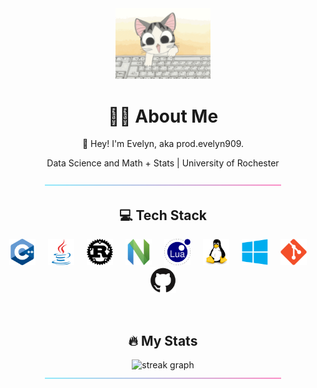 <div align="center">
    <img src="img/cute-cat-typing.gif" width="30%">
</div>

###

<h1 align="Center">👨‍💻 About Me</h1>
<p align="center">🤝 Hey! I'm Evelyn, aka prod.evelyn909.</p>
<p align="center">Data Science and Math + Stats | University of Rochester</p>
<div align="center">
    <img src="img/gradient.png" width="75%" alt="Gradient image"/>
</div>

###

<h2 align="center">💻 Tech Stack</h2>
<p align="center">
    <img src="https://raw.githubusercontent.com/devicons/devicon/master/icons/cplusplus/cplusplus-original.svg" alt="cplusplus" width="42" height="42"/>
    <img width="12"/>
    <img src="https://raw.githubusercontent.com/devicons/devicon/master/icons/java/java-original.svg" alt="markdown" width="42" height="42"/>
    <img width="12"/>
    <img src="https://raw.githubusercontent.com/devicons/devicon/master/icons/rust/rust-original.svg" alt="bash" width="42" height="42"/>
    <img width="12"/>
    <img src="https://raw.githubusercontent.com/devicons/devicon/master/icons/neovim/neovim-original.svg" alt="bash" width="42" height="42"/>
    <img width="12"/>
    <img src="https://raw.githubusercontent.com/devicons/devicon/master/icons/lua/lua-original.svg" alt="bash" width="42" height="42"/>
    <img width="12"/>
    <img src="https://raw.githubusercontent.com/devicons/devicon/master/icons/linux/linux-original.svg" alt="linux" width="42" height="42"/></a>
    <img width="12"/>
    <img src="https://raw.githubusercontent.com/devicons/devicon/master/icons/windows8/windows8-original.svg" alt="windows" width="42" height="42"/>
    <img width="12"/>
    <img src="https://raw.githubusercontent.com/devicons/devicon/master/icons/git/git-original.svg" alt="git" width="42" height="42"/>
    <img width="12"/>
    <img src="https://raw.githubusercontent.com/devicons/devicon/master/icons/github/github-original.svg" alt="github" width="42" height="42"/>
</p>
<img />

###

<h2 align="center">🔥 My Stats</h2>
<div align="center">
    <img src="https://github-readme-stats.vercel.app/api/top-langs/?username=DrainerEvelyn&theme=dracula&hide_border=false&include_all_commits=false&count_private=false&layout=compact" alt="streak graph"/>
</div>
<div align="center">
    <img src="img/gradient.png" width="75%" alt="Gradient image"/>
</div>

###
